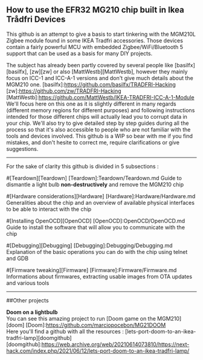 ## How to use the EFR32 MG210 chip built in Ikea Trådfri Devices
This github is an attempt to give a basis to start tinkering with the MGM210L Zigbee module found in some IKEA Tradfri accessories.
Those devices contain a fairly powerful MCU with embedded Zigbee/WiFi/Bluetooth 5 support that can be used as a basis for many DIY projects.

The subject has already been partly covered by several people like [basilfx][basilfx], [zw][zw] or also [MattWestb][MattWestb], however they mainly focus on ICC-1 and ICC-A-1 versions and don't give much details about the MGM210 one.
[basilfx]:https://github.com/basilfx/TRADFRI-Hacking
[zw]:https://github.com/zw/TRADFRI-Hacking
[MattWestb]:https://github.com/MattWestb/IKEA-TRADFRI-ICC-A-1-Module
We'll focus here on this one as it is slightly different in many regards (different memory regions for different purposes) and following instructions intended for those different chips will actually lead you to corrupt data in your chip.
We'll also try to give detailed step by step guides during all the process so that it's also accessible to people who are not familiar with the tools and devices involved.
This github is a WIP so bear with me if you find mistakes, and don't hesite to correct me, require clarifications or give suggestions.


---

For the sake of clarity this github is divided in 5 subsections :

#[Teardown][Teardown]
[Teardown]:Teardown/Teardown.md</b>
Guide to dismantle a light bulb **non-destructively** and remove the MGM210 chip


#[Hardware considerations][Hardware]
[Hardware]:Hardware/Hardware.md</b>
Generalities about the chip and an overview of available physical interfaces to be able to interact with the chip 


#[Installing OpenOCD][OpenOCD]
[OpenOCD]:OpenOCD/OpenOCD.md
Guide to install the software that will allow you to communicate with the chip


#[Debugging][Debugging]
[Debugging]:Debugging/Debugging.md
Explanation of the basic operations you can do with the chip using telnet and GDB


#[Firmware tweaking][Firmware]
[Firmware]:Firmware/Firmware.md
Informations about firmwares, extracting usable images from OTA updates and various tools










---
##Other projects

**Doom on a lightbulb**  
You can see this amazing project to run [Doom game on the MGM210][doom]
[Doom]:https://github.com/marciopocebon/MG21DOOM  
Here you'll find a github with all the resources : [lets-port-doom-to-an-ikea-tradfri-lamp][doomgithub]
[doomgithub]:https://web.archive.org/web/20210614073810/https://next-hack.com/index.php/2021/06/12/lets-port-doom-to-an-ikea-tradfri-lamp/


